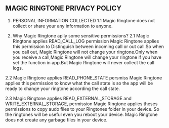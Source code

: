## MAGIC RINGTONE PRIVACY POLICY
1. PERSONAL INFORMATION COLLECTED
1.1 Magic Ringtone does not collect or share your any information to anyone.



2. Why Magic Ringtone aplly some sensitive permissions?
2.1  Magic Ringtone applies READ_CALL_LOG permission
Magic Ringtone applies this permission to Distinguish between incoming call or out call.So when you call out, Magic Ringtone will not change your ringtone.Only  when you receive a call,Magic Ringtone will change your ringtone if you have set the function in app.But Magic Ringtone will never collect the call logs.

2.2 Magic Ringtone applies READ_PHONE_STATE persmiss
Magic Ringtone applies this permission to know what the call state is so the app will be ready to change your ringtone according the call state.

2.3  Magic Ringtone applies READ_EXTERNAL_STORAGE and WRITE_EXTERNAL_STORAGE, permission
Magic Ringtone applies theses permissions to copy audo files to your Ringtones folder in your device. So the ringtones will be useful even you reboot your device.
Magic Ringtone does not create any garbage files in your device.

